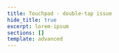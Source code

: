```yaml
---
title: Touchpad - double-tap issue
hide_title: true
excerpt: lorem-ipsum
sections: []
template: advanced
---
```

